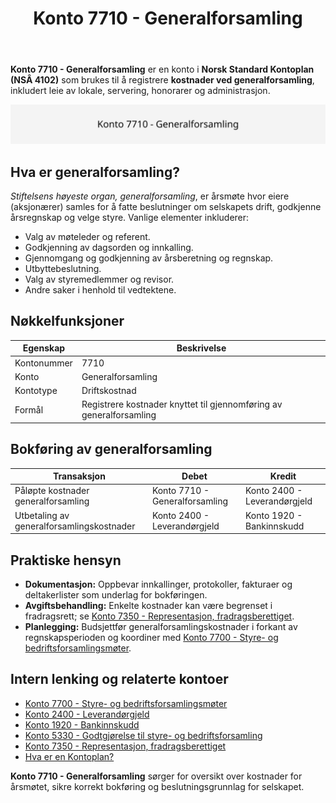 ﻿---
title: "Konto 7710 - Generalforsamling"
meta_title: "7710-generalforsamling"
meta_description: '**Konto 7710 - Generalforsamling** er en konto i **Norsk Standard Kontoplan (NSÂ 4102)** som brukes til å registrere **kostnader ved generalforsamling**, inklu...'
slug: 7710-generalforsamling
type: blog
layout: pages/single
---

**Konto 7710 - Generalforsamling** er en konto i **Norsk Standard Kontoplan (NSÂ 4102)** som brukes til å registrere **kostnader ved generalforsamling**, inkludert leie av lokale, servering, honorarer og administrasjon.

![Illustrasjon av konto 7710 Generalforsamling](7710-generalforsamling-image.svg)

## Hva er generalforsamling?

*Stiftelsens høyeste organ, generalforsamling*, er årsmøte hvor eiere (aksjonærer) samles for å fatte beslutninger om selskapets drift, godkjenne årsregnskap og velge styre. Vanlige elementer inkluderer:

* Valg av møteleder og referent.
* Godkjenning av dagsorden og innkalling.
* Gjennomgang og godkjenning av årsberetning og regnskap.
* Utbyttebeslutning.
* Valg av styremedlemmer og revisor.
* Andre saker i henhold til vedtektene.

## Nøkkelfunksjoner

| Egenskap      | Beskrivelse                                                       |
|---------------|-------------------------------------------------------------------|
| Kontonummer   | 7710                                                              |
| Konto         | Generalforsamling                                                 |
| Kontotype     | Driftskostnad                                                     |
| Formål        | Registrere kostnader knyttet til gjennomføring av generalforsamling |

## Bokføring av generalforsamling

| Transaksjon                        | Debet                           | Kredit                     |
|------------------------------------|---------------------------------|----------------------------|
| Påløpte kostnader generalforsamling | Konto 7710 - Generalforsamling  | Konto 2400 - Leverandørgjeld |
| Utbetaling av generalforsamlingskostnader | Konto 2400 - Leverandørgjeld     | Konto 1920 - Bankinnskudd   |

## Praktiske hensyn

* **Dokumentasjon:** Oppbevar innkallinger, protokoller, fakturaer og deltakerlister som underlag for bokføringen.
* **Avgiftsbehandling:** Enkelte kostnader kan være begrenset i fradragsrett; se [Konto 7350 - Representasjon, fradragsberettiget](/blogs/kontoplan/7350-representasjon-fradragsberettiget "Konto 7350 - Representasjon, fradragsberettiget").
* **Planlegging:** Budsjettfør generalforsamlingskostnader i forkant av regnskapsperioden og koordiner med [Konto 7700 - Styre- og bedriftsforsamlingsmøter](/blogs/kontoplan/7700-styre-og-bedriftsforsamlingsmøter "Konto 7700 - Styre- og bedriftsforsamlingsmøter").

## Intern lenking og relaterte kontoer

* [Konto 7700 - Styre- og bedriftsforsamlingsmøter](/blogs/kontoplan/7700-styre-og-bedriftsforsamlingsmøter "Konto 7700 - Styre- og bedriftsforsamlingsmøter")
* [Konto 2400 - Leverandørgjeld](/blogs/kontoplan/2400-leverandorgjeld "Konto 2400 - Leverandørgjeld")
* [Konto 1920 - Bankinnskudd](/blogs/kontoplan/1920-bankinnskudd "Konto 1920 - Bankinnskudd")
* [Konto 5330 - Godtgjørelse til styre- og bedriftsforsamling](/blogs/kontoplan/5330-godtgjorelse-til-styre-og-bedriftsforsamling "Konto 5330 - Godtgjørelse til styre-og bedriftsforsamling")
* [Konto 7350 - Representasjon, fradragsberettiget](/blogs/kontoplan/7350-representasjon-fradragsberettiget "Konto 7350 - Representasjon, fradragsberettiget")
* [Hva er en Kontoplan?](/blogs/regnskap/hva-er-kontoplan "Hva er en Kontoplan? Komplett Guide til Kontoplaner i Norsk Regnskap")

**Konto 7710 - Generalforsamling** sørger for oversikt over kostnader for årsmøtet, sikre korrekt bokføring og beslutningsgrunnlag for selskapet.






